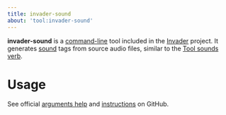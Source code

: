 ```yaml
---
title: invader-sound
about: 'tool:invader-sound'
---
```

**invader-sound** is a [command-line](~) tool included in the [Invader](~) project. It generates [sound](~) tags from source audio files, similar to the [Tool sounds verb](~h1-tool#sounds).

# Usage
See official [arguments help][docs] and [instructions][docs2] on GitHub.

[docs]: https://github.com/SnowyMouse/invader#invader-sound
[docs2]: https://github.com/SnowyMouse/invader/wiki/Creating-a-sound
